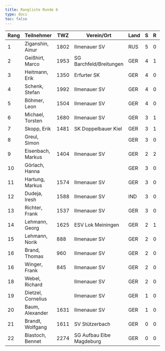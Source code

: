 ```yaml
---
title: Rangliste Runde 6
type: docs
toc: false
---
```


| Rang | Teilnehmer         | TWZ  | Verein/Ort               | Land | S   | R   | V   | Punkte | Buchh | SoBerg |
| ---- | ------------------ | ---- | ------------------------ | ---- | --- | --- | --- | ------ | ----- | ------ |
| 1    | Ziganshin, Ainur   | 1802 | Ilmenauer SV             | RUS  | 5   | 0   | 0   | 5.0    | 23.0  | 18.00  |
| 2    | Geißhirt, Marco    | 1953 | SG Barchfeld/Breitungen  | GER  | 4   | 1   | 1   | 4.5    | 22.5  | 16.25  |
| 3    | Heitmann, Erik     | 1350 | Erfurter SK              | GER  | 4   | 0   | 2   | 4.0    | 22.0  | 12.50  |
| 4    | Schenk, Stefan     | 1992 | Ilmenauer SV             | GER  | 4   | 0   | 2   | 4.0    | 20.5  | 12.00  |
| 5    | Böhmer, Leon       | 1504 | Ilmenauer SV             | GER  | 4   | 0   | 2   | 4.0    | 18.0  | 11.00  |
| 6    | Michael, Torsten   | 1680 | Ilmenauer SV             | GER  | 3   | 1   | 1   | 3.5    | 19.5  | 10.00  |
| 7    | Skopp, Erik        | 1481 | SK Doppelbauer Kiel      | GER  | 3   | 1   | 2   | 3.5    | 18.0  | 9.25   |
| 8    | Greul, Simon       |      |                          | GER  | 3   | 0   | 3   | 3.0    | 21.0  | 9.50   |
| 9    | Eisenbach, Markus  | 1404 | Ilmenauer SV             | GER  | 2   | 2   | 2   | 3.0    | 21.0  | 9.50   |
| 10   | Görlach, Hanna     |      |                          | GER  | 3   | 0   | 3   | 3.0    | 19.5  | 9.00   |
| 11   | Hartung, Markus    | 1574 | Ilmenauer SV             | GER  | 3   | 0   | 3   | 3.0    | 19.0  | 7.00   |
| 12   | Dudeja, Iresh      | 1588 | Ilmenauer SV             | IND  | 3   | 0   | 3   | 3.0    | 18.0  | 7.50   |
| 13   | Richter, Frank     | 1537 | Ilmenauer SV             | GER  | 3   | 0   | 3   | 3.0    | 18.0  | 6.00   |
| 14   | Lehmann, Georg     | 1625 | ESV Lok Meiningen        | GER  | 2   | 1   | 3   | 2.5    | 16.0  | 4.50   |
| 15   | Lehmann, Norik     | 888  | Ilmenauer SV             | GER  | 2   | 0   | 4   | 2.0    | 15.0  | 4.00   |
| 16   | Brand, Thomas      | 960  | Ilmenauer SV             | GER  | 2   | 0   | 4   | 2.0    | 15.0  | 3.00   |
| 16   | Winger, Frank      | 845  | Ilmenauer SV             | GER  | 2   | 0   | 4   | 2.0    | 15.0  | 3.00   |
| 18   | Webel, Richard     |      | Ilmenauer SV             | GER  | 2   | 0   | 4   | 2.0    | 13.0  | 3.00   |
| 19   | Dietzel, Cornelius |      | Ilmenauer SV             | GER  | 1   | 0   | 5   | 1.0    | 10.5  | 1.00   |
| 20   | Baum, Alexander    | 1631 | Ilmenauer SV             | GER  | 1   | 0   | 1   | 1.0    | 8.0   | 1.00   |
| 21   | Brandt, Wolfgang   | 1611 | SV Stützerbach           | GER  | 0   | 0   | 1   | 0.0    | 3.5   | 0.00   |
| 22   | Biastoch, Bennet   | 2274 | SG Aufbau Elbe Magdeburg | GER  | 0   | 0   | 1   | 0.0    | 3.0   | 0.00   |
